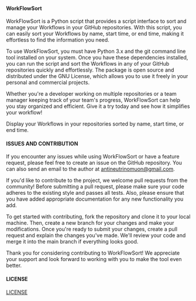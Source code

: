 #### WorkFlowSort

WorkFlowSort is a Python script that provides a script interface to sort and manage your Workflows in your GitHub repositories. With this script, you can easily sort your Workflows by name, start time, or end time, making it effortless to find the information you need.

To use WorkFlowSort, you must have Python 3.x and the git command line tool installed on your system. Once you have these dependencies installed, you can run the script and sort the Workflows in any of your GitHub repositories quickly and effortlessly. The package is open source and distributed under the GNU License, which allows you to use it freely in your personal and commercial projects.

Whether you're a developer working on multiple repositories or a team manager keeping track of your team's progress, WorkFlowSort can help you stay organized and efficient. Give it a try today and see how it simplifies your workflow!

Display your Workflows in your repositories sorted by name, start time, or end time.

#### ISSUES AND CONTRIBUTION

If you encounter any issues while using WorkFlowSort or have a feature request, please feel free to create an issue on the GitHub repository. You can also send an email to the author at antineutrinomuon@gmail.com.

If you'd like to contribute to the project, we welcome pull requests from the community! Before submitting a pull request, please make sure your code adheres to the existing style and passes all tests. Also, please ensure that you have added appropriate documentation for any new functionality you add.

To get started with contributing, fork the repository and clone it to your local machine. Then, create a new branch for your changes and make your modifications. Once you're ready to submit your changes, create a pull request and explain the changes you've made. We'll review your code and merge it into the main branch if everything looks good.

Thank you for considering contributing to WorkFlowSort! We appreciate your support and look forward to working with you to make the tool even better.

#### LICENSE

<a href="https://github.com/neutrinomuon/WorkFlowSort/blob/main/LICENSE">LICENSE</a>
